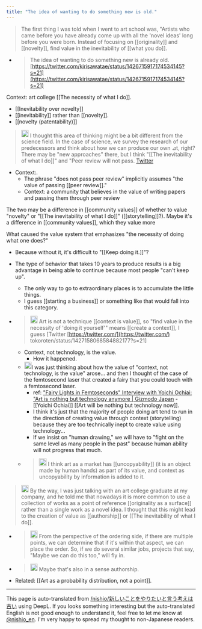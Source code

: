 ```yaml
---
title: "The idea of wanting to do something new is old."
---
```


> The first thing I was told when I went to art school was, "Artists who came before you have already come up with all the 'novel ideas' long before you were born. Instead of focusing on [[originality]] and [[novelty]], find value in the inevitability of [[what you do]].
- > The idea of wanting to do something new is already old.
[https://twitter.com/kirisawatae/status/1426715917174534145?s=21](https://twitter.com/kirisawatae/status/1426715917174534145?s=21)

Context: art college
[[The necessity of what I do]].
- [[Inevitability over novelty]]
- [[inevitability]] rather than [[novelty]].
- [[novelty (patentability)]]

> <img src='https://scrapbox.io/api/pages/nishio-en/kur/icon' alt='kur.icon' height="19.5"/> I thought this area of thinking might be a bit different from the science field. In the case of science, we survey the research of our predecessors and think about how we can produce our own ⊿t, right? There may be "new approaches" there, but I think "[[The inevitability of what I do]]" and "Peer review will not pass. [Twitter](https://twitter.com/kur/status/1427153738821554185?s=21)
- Context:.
    - The phrase "does not pass peer review" implicitly assumes "the value of passing [[peer review]]."
    - Context: a community that believes in the value of writing papers and passing them through peer review

The two may be a difference in [[community values]] of whether to value "novelty" or "[[The inevitability of what I do]]" ([[storytelling]]?). Maybe it's a difference in [[community values]], which they value more

What caused the value system that emphasizes "the necessity of doing what one does?"
- Because without it, it's difficult to "[[Keep doing it.]]"?
- The type of behavior that takes 10 years to produce results is a big advantage in being able to continue because most people "can't keep up".
    - The only way to go to extraordinary places is to accumulate the little things.
    - I guess [[starting a business]] or something like that would fall into this category.

- > <img src='https://scrapbox.io/api/pages/nishio-en/tokoroten/icon' alt='tokoroten.icon' height="19.5"/> Art is not a technique [[context is value]], so "find value in the necessity of 'doing it yourself'" means [[create a context]], I guess [Twitter [https://twitter.com/](https://twitter.com/) tokoroten/status/1427158068584882177?s=21]
    - Context, not technology, is the value.
        - How it happened.
    - <img src='https://scrapbox.io/api/pages/nishio-en/nishio/icon' alt='nishio.icon' height="19.5"/>I was just thinking about how the value of "context, not technology, is the value" arose... and then I thought of the case of the femtosecond laser that created a fairy that you could touch with a femtosecond laser.
        - ref: ["Fairy Lights in Femtoseconds" Interview with Yoichi Ochiai: "Art is nothing but technology anymore | Gizmodo Japan](https://www.gizmodo.jp/2015/08/fairy_lights_in_femtoseconds.html)
                - [[Yoichi Ochiai]] [[Art will be nothing but technology now]].
        - I think it's just that the majority of people doing art tend to run in the direction of creating value through context (storytelling) because they are too technically inept to create value using technology...
        - If we insist on "human drawing," we will have to "fight on the same level as many people in the past" because human ability will not progress that much.
    - > <img src='https://scrapbox.io/api/pages/nishio-en/tokoroten/icon' alt='tokoroten.icon' height="19.5"/> I think art as a market has [[uncopyability]] (it is an object made by human hands) as part of its value, and context as uncopyability by information is added to it.

> <img src='https://scrapbox.io/api/pages/nishio-en/kur/icon' alt='kur.icon' height="19.5"/> By the way, I was just talking with an art college graduate at my company, and he told me that nowadays it is more common to use a collection of works as a point of reference [[originality as a surface]] rather than a single work as a novel idea. I thought that this might lead to the creation of value as [[authorship]] or [[The inevitability of what I do]].
- > <img src='https://scrapbox.io/api/pages/nishio-en/tokoroten/icon' alt='tokoroten.icon' height="19.5"/> From the perspective of the ordering side, if there are multiple points, we can determine that if it's within that aspect, we can place the order. So, if we do several similar jobs, projects that say, "Maybe we can do this too," will fly in.
- > <img src='https://scrapbox.io/api/pages/nishio-en/kur/icon' alt='kur.icon' height="19.5"/> Maybe that's also in a sense authorship.
- Related: [[Art as a probability distribution, not a point]].

---
This page is auto-translated from [/nishio/新しいことをやりたいと言う考えは古い](https://scrapbox.io/nishio/新しいことをやりたいと言う考えは古い) using DeepL. If you looks something interesting but the auto-translated English is not good enough to understand it, feel free to let me know at [@nishio_en](https://twitter.com/nishio_en). I'm very happy to spread my thought to non-Japanese readers.